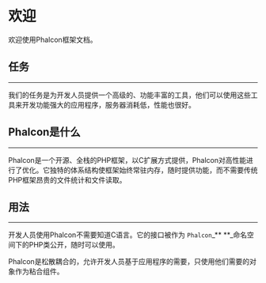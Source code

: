 # 欢迎

欢迎使用Phalcon框架文档。

## 任务

---

我们的任务是为开发人员提供一个高级的、功能丰富的工具，他们可以使用这些工具来开发功能强大的应用程序，服务器消耗低，性能也很好。

## Phalcon是什么

---

Phalcon是一个开源、全栈的PHP框架，以C扩展方式提供，Phalcon对高性能进行了优化。它独特的体系结构使框架始终常驻内存，随时提供功能，而不需要传统PHP框架昂贵的文件统计和文件读取。

## 用法

---

开发人员使用Phalcon不需要知道C语言。它的接口被作为 `Phalcon`_** **_命名空间下的PHP类公开，随时可以使用。

Phalcon是松散耦合的，允许开发人员基于应用程序的需要，只使用他们需要的对象作为粘合组件。

